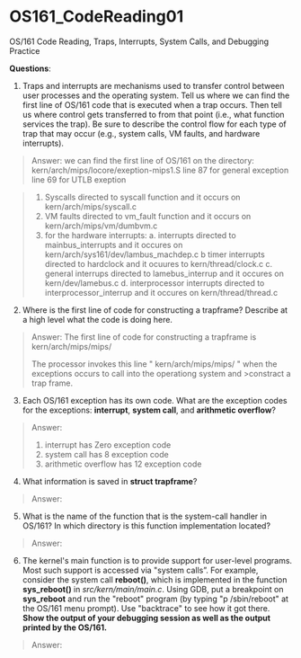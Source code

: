 # OS161_CodeReading01
OS/161 Code Reading, Traps, Interrupts, System Calls, and Debugging Practice

**Questions**:

1. Traps and interrupts are mechanisms used to transfer control between user processes and the operating system. Tell us where we can find the first line of OS/161 code that is executed when a trap occurs. Then tell us where control gets transferred to from that point (i.e., what function services the trap). Be sure to describe the control flow for each type of trap that may occur (e.g., system calls, VM faults, and hardware interrupts).

> Answer: 
>  we can find the first line of OS/161 on the directory: kern/arch/mips/locore/exeption-mips1.S
> line 87 for general exception
> line 69 for UTLB exeption

> 1. Syscalls directed to syscall function and it occurs on kern/arch/mips/syscall.c
> 2. VM faults directed to vm_fault function and it occurs on kern/arch/mips/vm/dumbvm.c
> 3. for the hardware interrupts:
>   a. interrupts directed to mainbus_interrupts and it occures on kern/arch/sys161/dev/lambus_machdep.c
>   b  timer interrupts directed to hardclock and it ocuures to kern/thread/clock.c
>   c. general interrups directed to lamebus_interrup and it occures on kern/dev/lamebus.c
>   d. interprocessor interrupts directed to interprocessor_interrup and it occures on kern/thread/thread.c



2. Where is the first line of code for constructing a trapframe? Describe at a high level what the code is doing here.

> Answer: 
> The first line of code for constructing a trapframe is  kern/arch/mips/mips/
>
> The processor invokes this line " kern/arch/mips/mips/ " when the exceptions occurs to call into the operationg system and   >constract a trap frame.  



3. Each OS/161 exception has its own code. What are the exception codes for the exceptions: **interrupt**, **system call**, and **arithmetic overflow**?

> Answer: 
> 1. interrupt has Zero exception code
> 2. system call has 8 exception code
> 3. arithmetic overflow has 12 exception code


4. What information is saved in **struct trapframe**?

> Answer: 
>
> 



5. What is the name of the function that is the system-call handler in OS/161? In which directory is this function implementation located?

> Answer: 
>
> 



6. The kernel's main function is to provide support for user-level programs. Most such support is accessed via "system calls”. For example, consider the system call **reboot()**, which is implemented in the function **sys_reboot()** in *src/kern/main/main.c*. Using GDB, put a breakpoint on **sys_reboot** and run the "reboot" program (by typing "p /sbin/reboot" at the OS/161 menu prompt). Use "backtrace" to see how it got there. **Show the output of your debugging session as well as the output printed by the OS/161.**



> Answer: 
>
> 
